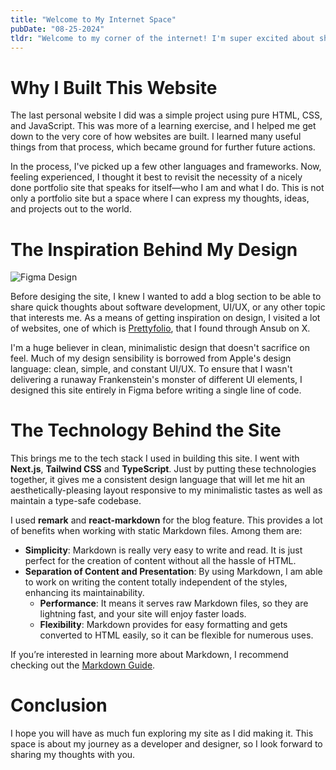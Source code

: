 ```yaml
---
title: "Welcome to My Internet Space"
pubDate: "08-25-2024"
tldr: "Welcome to my corner of the internet! I'm super excited about sharing neat learnings from my journey of software development and design."
---
```


# Why I Built This Website

The last personal website I did was a simple project using pure HTML, CSS, and JavaScript. This was more of a learning exercise, and I helped me get down to the very core of how websites are built. I learned many useful things from that process, which became ground for further future actions.

In the process, I've picked up a few other languages and frameworks. Now, feeling experienced, I thought it best to revisit the necessity of a nicely done portfolio site that speaks for itself—who I am and what I do. This is not only a portfolio site but a space where I can express my thoughts, ideas, and projects out to the world.

# The Inspiration Behind My Design

![Figma Design](/images/figma-design.png)

Before desiging the site, I knew I wanted to add a blog section to be able to share quick thoughts about software development, UI/UX, or any other topic that interests me. As a means of getting inspiration on design, I visited a lot of websites, one of which is [Prettyfolio](https://prettyfolio.com/), that I found through Ansub on X.

I'm a huge believer in clean, minimalistic design that doesn't sacrifice on feel. Much of my design sensibility is borrowed from Apple's design language: clean, simple, and constant UI/UX. To ensure that I wasn't delivering a runaway Frankenstein's monster of different UI elements, I designed this site entirely in Figma before writing a single line of code.

# The Technology Behind the Site

This brings me to the tech stack I used in building this site. I went with **Next.js**, **Tailwind CSS** and **TypeScript**. Just by putting these technologies together, it gives me a consistent design language that will let me hit an aesthetically-pleasing layout responsive to my minimalistic tastes as well as maintain a type-safe codebase.

I used **remark** and **react-markdown** for the blog feature. This provides a lot of benefits when working with static Markdown files. Among them are:

- **Simplicity**: Markdown is really very easy to write and read. It is just perfect for the creation of content without all the hassle of HTML.
- **Separation of Content and Presentation**: By using Markdown, I am able to work on writing the content totally independent of the styles, enhancing its maintainability.
  - **Performance**: It means it serves raw Markdown files, so they are lightning fast, and your site will enjoy faster loads.
  - **Flexibility**: Markdown provides for easy formatting and gets converted to HTML easily, so it can be flexible for numerous uses.

If you’re interested in learning more about Markdown, I recommend checking out the [Markdown Guide](https://www.markdownguide.org/).

# Conclusion

I hope you will have as much fun exploring my site as I did making it. This space is about my journey as a developer and designer, so I look forward to sharing my thoughts with you.
